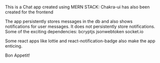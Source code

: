 This is a Chat app created using MERN STACK:
Chakra-ui has also been created for the frontend

The app persistently stores messages in the db and also shows notifications for user messages.
It does not persistently store notifications.
Some of the exciting dependencies:
bcryptjs
jsonwebtoken
socket.io

Some react apps like lottie and react-notification-badge also make the app enticing.

Bon Appetit!
